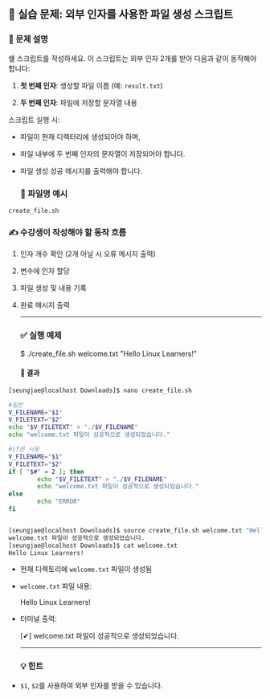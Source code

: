 
## **🧪 실습 문제: 외부 인자를 사용한 파일 생성 스크립트**

### **📘 문제 설명**

쉘 스크립트를 작성하세요. 이 스크립트는 외부 인자 2개를 받아 다음과 같이 동작해야 합니다:

1. **첫 번째 인자**: 생성할 파일 이름 (예: `result.txt`)

2. **두 번째 인자**: 파일에 저장할 문자열 내용

스크립트 실행 시:

* 파일이 현재 디렉터리에 생성되어야 하며,

* 파일 내부에 두 번째 인자의 문자열이 저장되어야 합니다.

* 파일 생성 성공 메시지를 출력해야 합니다.

  ### **📄 파일명 예시**

`create_file.sh`

### **✍️ 수강생이 작성해야 할 동작 흐름**

1. 인자 개수 확인 (2개 아닐 시 오류 메시지 출력)

2. 변수에 인자 할당

3. 파일 생성 및 내용 기록

4. 완료 메시지 출력

   ---

   ### **✅ 실행 예제**

   $ ./create\_file.sh welcome.txt "Hello Linux Learners\!"  
   

   #### **📂 결과**
```bash
[seungjae@localhost Downloads]$ nano create_file.sh

#일반
V_FILENAME="$1"
V_FILETEXT="$2" 
echo "$V_FILETEXT" > "./$V_FILENAME" 
echo "welcome.txt 파일이 성공적으로 생성되었습니다."

#if문 사용
V_FILENAME="$1"
V_FILETEXT="$2" 
if [ "$#" = 2 ]; then
        echo "$V_FILETEXT" > "./$V_FILENAME"  
        echo "welcome.txt 파일이 성공적으로 생성되었습니다."
else
        echo "ERROR"
fi


[seungjae@localhost Downloads]$ source create_file.sh welcome.txt "Hello Linux Learners!"
welcome.txt 파일이 성공적으로 생성되었습니다.
[seungjae@localhost Downloads]$ cat welcome.txt 
Hello Linux Learners!

```

* 현재 디렉토리에 `welcome.txt` 파일이 생성됨

* `welcome.txt` 파일 내용:

  Hello Linux Learners\!  
    
* 터미널 출력:

  \[✔\] welcome.txt 파일이 성공적으로 생성되었습니다.  
    
  ---

  ### **💡 힌트**

* `$1`, `$2`를 사용하여 외부 인자를 받을 수 있습니다.
